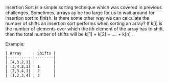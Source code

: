 Insertion Sort is a simple sorting technique which was covered in previous challenges. Sometimes, arrays ay be too large for us to wait around for insertion sort to finish. Is there some other way we can calculate the number of shifts an insertion sort performs when sorting an array?
If k[i] is the number of elements over which the ith element of the array has to shift, then the total number of shifts will be k[1] + k[2] + .... + k[n] .

Example:
```
| Array     | Shifts |
|-----------|--------|
| [4,3,2,1] |        |
| [3,4,2,1] | 1      |
| [2,3,4,1] | 2      |
| [1,2,3,4] | 3      |

```